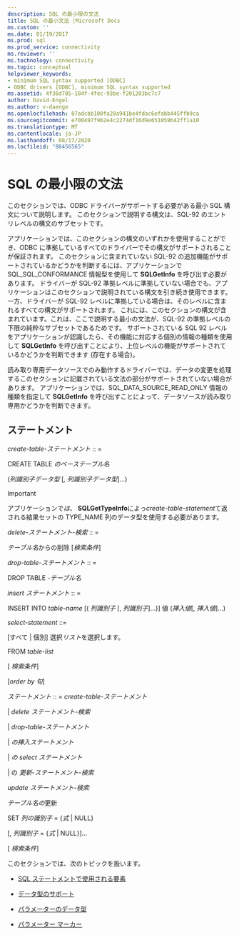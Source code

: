 ```yaml
---
description: SQL の最小限の文法
title: SQL の最小文法 |Microsoft Docs
ms.custom: ''
ms.date: 01/19/2017
ms.prod: sql
ms.prod_service: connectivity
ms.reviewer: ''
ms.technology: connectivity
ms.topic: conceptual
helpviewer_keywords:
- minimum SQL syntax supported [ODBC]
- ODBC drivers [ODBC], minimum SQL syntax supported
ms.assetid: 4f36d785-104f-4fec-93be-f201203bc7c7
author: David-Engel
ms.author: v-daenge
ms.openlocfilehash: 07adcbb100fa28a941be4fdac6efabb445ffb9ca
ms.sourcegitcommit: e700497f962e4c2274df16d9e651059b42ff1a10
ms.translationtype: MT
ms.contentlocale: ja-JP
ms.lasthandoff: 08/17/2020
ms.locfileid: "88456565"
---
```

# <a name="sql-minimum-grammar"></a>SQL の最小限の文法
このセクションでは、ODBC ドライバーがサポートする必要がある最小 SQL 構文について説明します。 このセクションで説明する構文は、SQL-92 のエントリレベルの構文のサブセットです。  
  
 アプリケーションでは、このセクションの構文のいずれかを使用することができ、ODBC に準拠しているすべてのドライバーでその構文がサポートされることが保証されます。 このセクションに含まれていない SQL-92 の追加機能がサポートされているかどうかを判断するには、アプリケーションで SQL_SQL_CONFORMANCE 情報型を使用して **SQLGetInfo** を呼び出す必要があります。 ドライバーが SQL-92 準拠レベルに準拠していない場合でも、アプリケーションはこのセクションで説明されている構文を引き続き使用できます。 一方、ドライバーが SQL-92 レベルに準拠している場合は、そのレベルに含まれるすべての構文がサポートされます。 これには、このセクションの構文が含まれています。これは、ここで説明する最小の文法が、SQL-92 の準拠レベルの下限の純粋なサブセットであるためです。 サポートされている SQL 92 レベルをアプリケーションが認識したら、その機能に対応する個別の情報の種類を使用して **SQLGetInfo** を呼び出すことにより、上位レベルの機能がサポートされているかどうかを判断できます (存在する場合)。  
  
 読み取り専用データソースでのみ動作するドライバーでは、データの変更を処理するこのセクションに記載されている文法の部分がサポートされていない場合があります。 アプリケーションでは、SQL_DATA_SOURCE_READ_ONLY 情報の種類を指定して **SQLGetInfo** を呼び出すことによって、データソースが読み取り専用かどうかを判断できます。  
  
## <a name="statement"></a>ステートメント  
 *create-table-ステートメント* :: =  
  
 CREATE TABLE *のベーステーブル名*  
  
 (*列識別子データ型* [*, 列識別子データ型*]...)  
  
> [!IMPORTANT]  
>  アプリケーションで*は*、 **SQLGetTypeInfo**によっ*create-table-statement*て返される結果セットの TYPE_NAME 列のデータ型を使用する必要があります。  
  
 *delete-ステートメント-検索* :: =  
  
 *テーブル名*からの削除 [*検索条件*]  
  
 *drop-table-ステートメント* :: =  
  
 DROP TABLE *-テーブル名*  
  
 *insert ステートメント* :: =  
  
 INSERT INTO *table-name* [( *列識別子* [, *列識別子*]...)]     値 (*挿入値*[, *挿入値*]...)  
  
 *select-statement* ::=  
  
 [すべて &#124; 個別] 選択*リスト*を選択します。  
  
 FROM *table-list*  
  
 [ *検索条件*]  
  
 [*order by 句*]  
  
 *ステートメント* :: = *create-table-ステートメント*  
  
 &#124; *delete ステートメント-検索*  
  
 &#124; *drop-table-ステートメント*  
  
 &#124; *の挿入ステートメント*  
  
 &#124; *の select ステートメント*  
  
 &#124; の *更新-ステートメント-検索*  
  
 *update ステートメント-検索*  
  
 *テーブル名の*更新  
  
 SET *列の識別子* = {*式* &#124; NULL}  
  
 [, *列識別子* = {*式* &#124; NULL}]...  
  
 [ *検索条件*]  
  
 このセクションでは、次のトピックを扱います。  
  
-   [SQL ステートメントで使用される要素](../../../odbc/reference/appendixes/elements-used-in-sql-statements.md)  
  
-   [データ型のサポート](../../../odbc/reference/appendixes/data-type-support.md)  
  
-   [パラメーターのデータ型](../../../odbc/reference/appendixes/parameter-data-types.md)  
  
-   [パラメーター マーカー](../../../odbc/reference/appendixes/parameter-markers.md)
